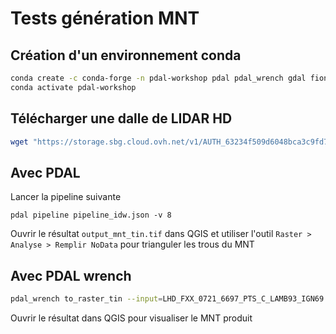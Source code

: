 # Tests génération MNT

## Création d'un environnement conda

```bash
conda create -c conda-forge -n pdal-workshop pdal pdal_wrench gdal fiona
conda activate pdal-workshop
```
## Télécharger une dalle de LIDAR HD

```bash
wget "https://storage.sbg.cloud.ovh.net/v1/AUTH_63234f509d6048bca3c9fd7928720ca1/ppk-lidar/LH/LHD_FXX_0721_6697_PTS_C_LAMB93_IGN69.copc.laz"
```

## Avec PDAL

Lancer la pipeline suivante

```
pdal pipeline pipeline_idw.json -v 8
```

Ouvrir le résultat `output_mnt_tin.tif` dans QGIS et utiliser l'outil `Raster > Analyse > Remplir NoData` pour trianguler les trous du MNT


## Avec PDAL wrench

```bash
pdal_wrench to_raster_tin --input=LHD_FXX_0721_6697_PTS_C_LAMB93_IGN69.copc.laz --output=OUTPUT.tif --resolution=0.5 --tile-size=1000 "--filter=Classification == 2 || Classification == 66" "--bounds=([721000, 722000], [6696000, 6697000])" --threads=$(nproc)
```
 Ouvrir le résultat dans QGIS pour visualiser le MNT produit




